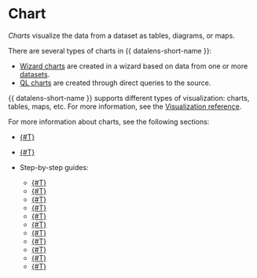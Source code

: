 # Chart

_Charts_ visualize the data from a dataset as tables, diagrams, or maps.

There are several types of charts in {{ datalens-short-name }}:

* [Wizard charts](./dataset-based-charts.md) are created in a wizard based on data from one or more [datasets](../../dataset/index.md).
* [QL charts](./ql-charts.md) are created through direct queries to the source.

{{ datalens-short-name }} supports different types of visualization: charts, tables, maps, etc. For more information, see the [Visualization reference](../../visualization-ref/index.md).

For more information about charts, see the following sections:

* [{#T}](./settings.md)
* [{#T}](./measure-values.md)
* Step-by-step guides:

  * [{#T}](../../operations/chart/create-chart.md)
  * [{#T}](../../operations/chart/create-sql-chart.md)
  * [{#T}](../../operations/chart/replace-dataset.md)
  * [{#T}](../../operations/chart/add-description.md)
  * [{#T}](../../operations/chart/add-hierarchy.md)
  * [{#T}](../../operations/chart/config-chart-navigator.md)
  * [{#T}](../../operations/chart/chart-null-settings.md)
  * [{#T}](../../operations/chart/create-palette.md)
  * [{#T}](../../operations/chart/add-parameters.md)
  * [{#T}](../../operations/chart/add-guid.md)
  * [{#T}](../../operations/chart/add-parameter-chart.md)
